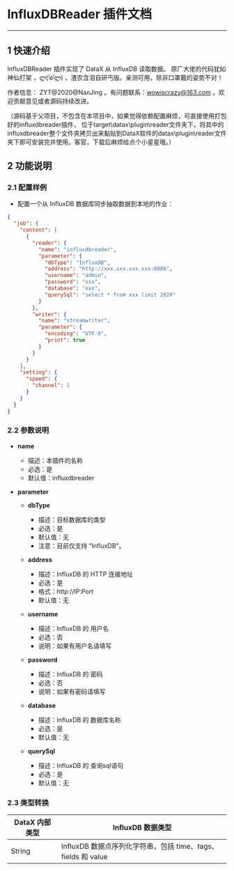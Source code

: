 
# InfluxDBReader 插件文档

___


## 1 快速介绍

InfluxDBReader 插件实现了 DataX 从 InfluxDB 读取数据。
原厂大佬的代码犹如神仙打架 ，ლ(ٱ٥ٱლ) ，渣农含泪自研丐版。亲测可用，除非口罩戴的姿势不对！

作者信息： ZYT@2020@NanJing 。有问题联系：wowiscrazy@163.com 。欢迎贡献意见或者源码持续改进。

（源码基于父项目，不包含在本项目中，如果觉得依赖配置麻烦，可直接使用打包好的influxdbreader插件，
位于target\datax\plugin\reader文件夹下，将其中的influxdbreader整个文件夹拷贝出来黏贴到DataX软件的datax\plugin\reader文件夹下即可安装完并使用。客官，下载后麻烦给点个小星星哦。）



## 2 功能说明

### 2.1 配置样例

* 配置一个从 InfluxDB 数据库同步抽取数据到本地的作业：



```json
{
  "job": {
    "content": [
      {
        "reader": {
          "name": "influxdbreader",
          "parameter": {
            "dbType": "InfluxDB",
            "address": "http://xxx.xxx.xxx.xxx:8086",
            "username": "admin",
            "password": "xxx",
            "database": "xxx",
            "querySql": "select * from xxx limit 2020"
          }
        },
        "writer": {
          "name": "streamwriter",
          "parameter": {
            "encoding": "UTF-8",
            "print": true
          }
        }
      }
    ],
    "setting": {
      "speed": {
        "channel": 1
      }
    }
  }
}
```







### 2.2 参数说明

* **name**
  * 描述：本插件的名称
  * 必选：是
  * 默认值：influxdbreader

* **parameter**
  * **dbType**
    * 描述：目标数据库的类型
    * 必选：是
    * 默认值：无
    * 注意：目前仅支持 "InfluxDB"。

  * **address**
    * 描述：InfluxDB 的 HTTP 连接地址
    * 必选：是
    * 格式：http://IP:Port
    * 默认值：无
    
  * **username**
    * 描述：InfluxDB 的 用户名
    * 必选：否
    * 说明：如果有用户名请填写
    
  * **password**
    * 描述：InfluxDB 的 密码
    * 必选：否
    * 说明：如果有密码请填写
    
  * **database**
    * 描述：InfluxDB 的 数据库名称
    * 必选：是
    * 默认值：无
    
  * **querySql**
    * 描述：InfluxDB 的 查询sql语句
    * 必选：是
    * 默认值：无   
 



### 2.3 类型转换

| DataX 内部类型 | InfluxDB 数据类型                                                |
| -------------- | ------------------------------------------------------------ |
| String         | InfluxDB 数据点序列化字符串，包括 time、tags、fields 和 value |

